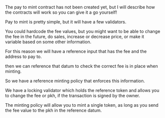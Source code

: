 The pay to mint contract has not been created yet, but I will describe how the contracts will work so you can give it a go yourself!

Pay to mint is pretty simple, but it will have a few validators.

You could hardcode the fee values, but you might want to be able to change the fee in the future, do sales, increase or decrease price, or make it variable based on some other information.

For this reason we will have a reference input that has the fee and the address to pay to.

then we can reference that datum to check the correct fee is in place when minting.

So we have a reference minting policy that enforces this information.

We have a locking validator which holds the reference token and allows you to change the fee or pkh, if the transaction is signed by the owner.

The minting policy will allow you to mint a single token, as long as you send the fee value to the pkh in the reference datum.